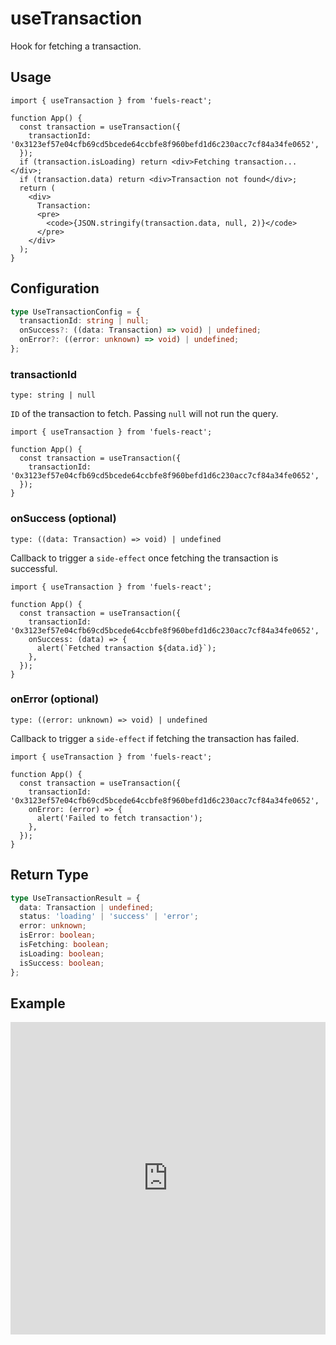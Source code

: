 # useTransaction

Hook for fetching a transaction.

## Usage

```tsx
import { useTransaction } from 'fuels-react';

function App() {
  const transaction = useTransaction({
    transactionId: '0x3123ef57e04cfb69cd5bcede64ccbfe8f960befd1d6c230acc7cf84a34fe0652',
  });
  if (transaction.isLoading) return <div>Fetching transaction...</div>;
  if (transaction.data) return <div>Transaction not found</div>;
  return (
    <div>
      Transaction:
      <pre>
        <code>{JSON.stringify(transaction.data, null, 2)}</code>
      </pre>
    </div>
  );
}
```

## Configuration

```ts
type UseTransactionConfig = {
  transactionId: string | null;
  onSuccess?: ((data: Transaction) => void) | undefined;
  onError?: ((error: unknown) => void) | undefined;
};
```

### transactionId

`type: string | null`

`ID` of the transaction to fetch. Passing `null` will not run the query.

```tsx {5}
import { useTransaction } from 'fuels-react';

function App() {
  const transaction = useTransaction({
    transactionId: '0x3123ef57e04cfb69cd5bcede64ccbfe8f960befd1d6c230acc7cf84a34fe0652',
  });
}
```

### onSuccess (optional)

`type: ((data: Transaction) => void) | undefined`

Callback to trigger a `side-effect` once fetching the transaction is successful.

```tsx {6-8}
import { useTransaction } from 'fuels-react';

function App() {
  const transaction = useTransaction({
    transactionId: '0x3123ef57e04cfb69cd5bcede64ccbfe8f960befd1d6c230acc7cf84a34fe0652',
    onSuccess: (data) => {
      alert(`Fetched transaction ${data.id}`);
    },
  });
}
```

### onError (optional)

`type: ((error: unknown) => void) | undefined`

Callback to trigger a `side-effect` if fetching the transaction has failed.

```tsx {6-8}
import { useTransaction } from 'fuels-react';

function App() {
  const transaction = useTransaction({
    transactionId: '0x3123ef57e04cfb69cd5bcede64ccbfe8f960befd1d6c230acc7cf84a34fe0652',
    onError: (error) => {
      alert('Failed to fetch transaction');
    },
  });
}
```

## Return Type

```ts
type UseTransactionResult = {
  data: Transaction | undefined;
  status: 'loading' | 'success' | 'error';
  error: unknown;
  isError: boolean;
  isFetching: boolean;
  isLoading: boolean;
  isSuccess: boolean;
};
```

## Example

<iframe frameborder="0" width="100%" height="500px" src="https://stackblitz.com/github/0xYami/fuels-react/blob/main/examples/transactions/transaction?embed=1&file=src/App.tsx&hideNavigation=1&hideDevTools=true&terminalHeight=0&ctl=1"></iframe>
